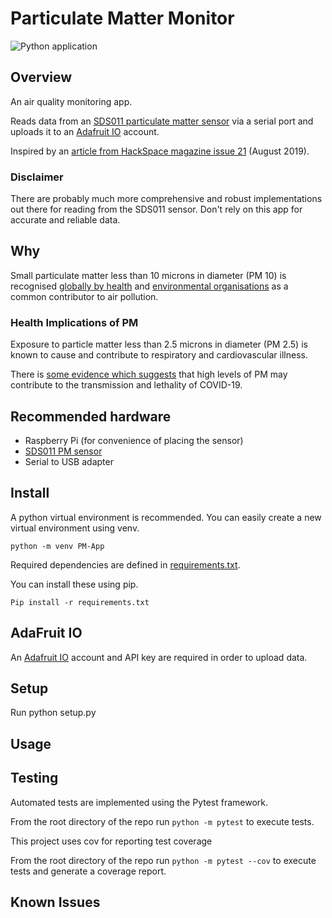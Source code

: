 # Particulate Matter Monitor

![Python application](https://github.com/AndrewJanuary/PM-Monitor/workflows/Python%20application/badge.svg?branch=main)

## Overview

An air quality monitoring app.

Reads data from an [SDS011 particulate matter sensor](https://www.hackair.eu/docs/sds011/) via a serial port and uploads it to an [Adafruit IO](https://learn.adafruit.com/welcome-to-adafruit-io) account.

Inspired by an [article from HackSpace magazine issue 21](https://hackspace.raspberrypi.org/issues/21) (August 2019). 

### Disclaimer

There are probably much more comprehensive and robust implementations out there for reading from the SDS011 sensor. Don't rely on this app for accurate and reliable data.

## Why

Small particulate matter less than 10 microns in diameter (PM 10) is recognised [globally by health](https://www.who.int/health-topics/air-pollution) and [environmental organisations](https://www.eea.europa.eu/themes/air) as a common contributor to air pollution.

### Health Implications of PM

Exposure to particle matter less than 2.5 microns in diameter (PM 2.5) is known to cause and contribute to respiratory and cardiovascular illness.

There is [some evidence which suggests](https://www.theguardian.com/environment/2020/apr/24/coronavirus-detected-particles-air-pollution) that high levels of PM may contribute to the transmission and lethality of COVID-19.

## Recommended hardware

- Raspberry Pi (for convenience of placing the sensor)
- [SDS011 PM sensor](https://www.hackair.eu/docs/sds011/)
- Serial to USB adapter

## Install

A python virtual environment is recommended. You can easily create a new virtual environment using venv.

`python -m venv PM-App`

Required dependencies are defined in [requirements.txt](https://github.com/AndrewJanuary/PM-Monitor/blob/main/requirements.txt).

You can install these using pip.

`Pip install -r requirements.txt`

## AdaFruit IO

An [Adafruit IO](https://learn.adafruit.com/welcome-to-adafruit-io) account and API key are required in order to upload data.

## Setup

Run python setup.py

## Usage


## Testing

Automated tests are implemented using the Pytest framework.

From the root directory of the repo run `python -m pytest` to execute tests.

This project uses cov for reporting test coverage

From the root directory of the repo run `python -m pytest --cov` to execute tests and generate a coverage report.

## Known Issues
